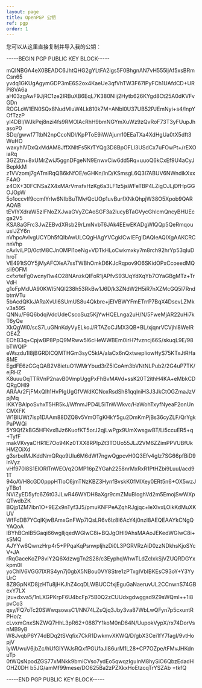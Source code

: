 ```yaml
---
layout: page
title: OpenPGP 公钥
ref: pgp
order: 1
---
```


您可以从这里直接复制并导入我的公钥：

-----BEGIN PGP PUBLIC KEY BLOCK-----

mQINBGA4eX0BEADC6JhtQHG2gYLtFA2igs5F0BhgnAN7vH555IjAf5xsBRmCsn65
yvdq1GKUgAgymGDP3mE6S2ox4KaeUe3qfVhTW3F67lPyFCh1UAfdCD+URPi8VA6a
aH03zgAwF9JjRC1ze2IRBuXB6EqL7K380NIij2Hytb626KYgd8Ct25A0dKVFvGDn
ROGLoW1EN0SQx8NudMluW4Lk810k7M+ANbI0U37UB52PJEmNyi+s4/lnpYOfTzzP
yl4DBI/WJkPej8nzi4fs9RMOlAcRhH9bmNGYmXuWz9zQvRoF73T3yFUupJhasoP0
SDq/gwwf7TtbN2npCcoNDl/KpPToE9iW/Ajum10EEaTXa4XdHgUa0tX5dft3WuHO
waxyhlVDxQxMdAM8JffXNltFs5KrTYQg3D8BpOFLl3USdCx7uFOwPt+/rEXOiaRq
3GZ2tn+8xUMrZwiJ5ggnDFgeNN9EnwvCiw6dd5Rq+uuoQ6kCxEf9U4aCyJBepkkM
z1VVzomj7gATmlRqQB6kNfOE/eGHKn/InD/KSmsgL6Q3I7ABUV6NWndikXxxF4AO
z4OX+30FCNSaZX4xMArVmsfxHzKg6a3LF1z5jsWFeTBP4LZigOJLjDfHpGGOJOpW
5o1occvIf9ccmlYrIw6NIbBuTMv/QcUOp1uvBurfXNkQhpjW38O5Xpob9QARAQAB
tEVIYXdraW5zIFNoZXJwaGVyZCAoSGF3a2lucyBTaGVycGhlcmQncyBHUEcga2V5
KSA8aGFrc3JwZEBvdXRsb29rLmNvbT6JAk4EEwEKADgWIQQp5QeRmqouusIJZY6n
nVhpcAvIvgUCYDh5fQIbAwULCQgHAgYVCgkICwIEFgIDAQIeAQIXgAAKCRCnnVhp
cAvIviLPD/0ctM8CJnOMPl1oeNg+VDTkHLoCwkmxky7m8rch92hrYp53qIuDhroT
VE491tSOY5jMyAFCXeA7ssTWBhOmkD6KJcRqpov9O6SKidOPxCcoeedMQsii9OFM
cxfxrteFg0wcnyl1w4O28NAnzkQIFoR1jAPfvS93UqYdXqYb7OYaGBgMTz+TrVdH
g1oFpMdUA90KWl5NQl238h53RkBw1J6D/k3ZNdW2H5iR7nXZMcGQ5l7RndbtmVTu
5bAcdQKkJARaXvUl6SUmUS8u4Qkbre+jEIVBWYFmETrrP7BqX4DsevLZMkv3a59S
QNNu/F6Q6bdqiVdcUdeCscoSuz5KjYwHQELnga2uH/N/5FweMjAR22uHi7kT6yQe
XkQgWI0/scS7LuGNnKdyVyELkoJ/RTAZoCJMX3QB+BL/xjqnrVCVjhl8WeIROE4Z
EOhB3q+CpjwBP8PpQ9MRww5l6cHeWWBEm0irH7fvzncj66S/skuqL9E/98bTWQIP
eWszdu1I8jBGRDICQMTHGm3syC5kIA/alaCx6nQxtwepIiowHyS75KTxJtRHa8ME
EgdFE6zCGqQAB2V8ietuO1WMrYbud3rZ5lCoAm3bVNtNLPub2/2G4uP7TK/ejRHZ
K8uuuOqTTRVnP2navB0VmpUggPxFhBvMAVd+ssK20T2ithH4KA+eMbkCDQRgOHl9
ARAAr2FjFMxQIh1HvPIgUgGfVWdKCNoxRsdSh81qqlniH3J3JkCtOGZmaJzVpjMq
IKKYBAlpoSvhxT5HR5kJ/WfnmJPD4L5iTnWWkvc/HaWohTxyfNyeaF2onUnCMXFK
W1BIUWt7isp1DAAm88DZQ8v5VmOTgKHkY5gu2DmKmPjBs36cyZLF/QrYgkPaPWQi
5Y9QfZkBG5HFKvxBJz6KuofKT5orJ2qjLwPgx9UmXwsgwBT/Li5ccuER5+q+TyfF
makVKvyaCHR1E7Oo94Kz0TXX8RPIpZt3TOUo55JLJ2VM6ZZimPPVUBfUkHMZOiXd
g3srbelMJKddNmQRqo9Ulu6M6dWf7ngwQgpcvH0Q3Efv4gIz7SG66pfBiD9inVyz
vHf970l8S1ElORlTnWEO/q2OMP16pZYGah2258nrMxRxR1PtHZbi9LuuI/acd91T
94oAVH8cGD0pppHTloC6jmTNzKBZ3HynfBvskK0fMlXey0ERt5n6+OX5wzJyTBo1
NViZyED5yfc6Z6t03JLwR46WYDH8aXgr9cmZMuBloghVd2m5EmojSwWXpQTwdbZK
BQjp1ZM7ibn1O+9EZx9nTyf3J5/pmuKNFPeAZqhRJgjqc+leXIvxLOikKdMuXKUV
WfFdDB7YCqIKjwBAmxGnFWp7lQsLR6v6lz8l6AcY4j0nzI8AEQEAAYkCNgQYAQoA
IBYhBCnlB5Gaqi66wglljqedWGlwC8i+BQJgOHl9AhsMAAoJEKedWGlwC8i+sSMQ
AJYYw6QwnzHrp4r5+PPqaKqPsnwpIjhzDi0L3PGRVRzAiD0zzNDkhsKjoSYcV+JA
rRqGaceKoZP8viY2Q6XdzwgTn2S28/c3EyphqWhwTLdZcIxkSjVZUQRDGYxkpm0I
yoChlV6VGG7IXRS4yn7j0gbX5NBou0VY8Stre1zPTxgIVbIBKEsC93oY+Y3YyUrC
8Z8GpNKD8jzHTu8jHKJhZ4cqDLWBUCCfxjEguGaNaeruvUL2CCnwnS74GBexY7LX
jzu+dxva5/1nLXGPKrpF6U4bcFp75B0Q2zCUUdxgdwggsd9Z9sWQml++1i8pvCo3
qsy/FQ7oTc20SWwqsowsC1/NN74LZsQjq3Jby3va87WbLwQFyn7p5cxuntRPHo/z
cLvxmCnxSNZWQ7HhL3pR62+0887Y1koM0nD64N/UupokVypX/rx74DorVsnMB9yB
W8JvqbP6Y74dBDq2tSVqfix7CkR1DwkmvXKWQ/D/gbX3Cei1fY7fagI/9vtHopjV
IyWI/wuV6jbZc/hUfGlYWJsRQxfPGUfaJI86urM1L28+CP7OZpe/tFMvJHKdnuTp
0tWQsNpodZGS77xMNkk9bmiCVso7ydEo5qwqzIguInM8hySiO6QbzEdadHOHZ0DH
b5JG/amMf99mese/DO625Ba2zPZXkxHoEtzcqTrYSZAb
=tkfQ

-----END PGP PUBLIC KEY BLOCK-----